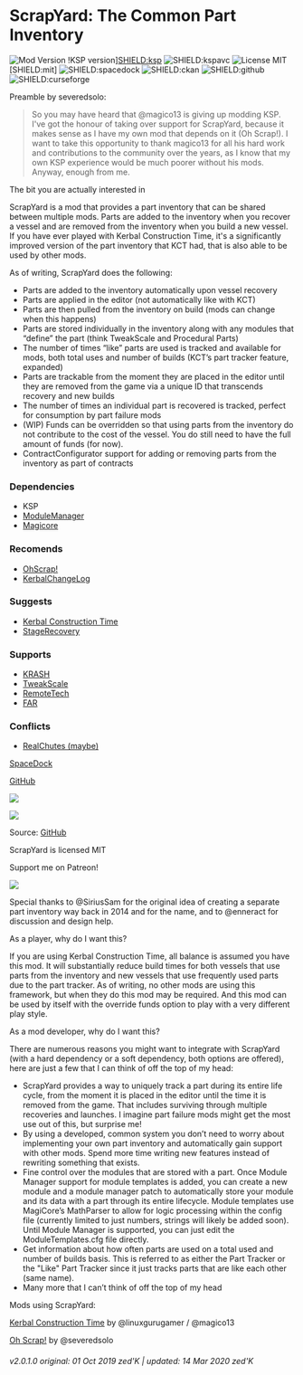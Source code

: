 <!-- Readme.md v1.0.0.2
ScrapYard {SYD}
created: 01 Oct 19
updated: 2020 03 12 -->
<!-- # KerbGuise Experimental engineering (KGEx)
#### Brings you: -->
<!-- Download on SpaceDock or Github or Curseforge. Also available on CKAN. -->

# ScrapYard: The Common Part Inventory
![Mod Version][SHIELD:mod:latest] 
!KSP version][SHIELD:ksp] ![SHIELD:kspavc] ![License MIT][SHIELD:license] [SHIELD:mit] 
![SHIELD:spacedock] ![SHIELD:ckan] ![SHIELD:github] ![SHIELD:curseforge] 


Preamble by severedsolo: 
> So you may have heard that @magico13 is giving up modding KSP. I've got the honour of taking over support for ScrapYard, because it makes sense as I have my own mod that depends on it (Oh Scrap!). I want to take this opportunity to thank magico13 for all his hard work and contributions to the community over the years, as I know that my own KSP experience would be much poorer without his mods. Anyway, enough from me.

The bit you are actually interested in

ScrapYard is a mod that provides a part inventory that can be shared between multiple mods. Parts are added to the inventory when you recover a vessel and are removed from the inventory when you build a new vessel. If you have ever played with Kerbal Construction Time, it's a significantly improved version of the part inventory that KCT had, that is also able to be used by other mods.

As of writing, ScrapYard does the following:

- Parts are added to the inventory automatically upon vessel recovery
- Parts are applied in the editor (not automatically like with KCT)
- Parts are then pulled from the inventory on build (mods can change when this happens)
- Parts are stored individually in the inventory along with any modules that “define” the part (think TweakScale and Procedural Parts)
- The number of times “like” parts are used is tracked and available for mods, both total uses and number of builds (KCT’s part tracker feature, expanded)
- Parts are trackable from the moment they are placed in the editor until they are removed from the game via a unique ID that transcends recovery and new builds
- The number of times an individual part is recovered is tracked, perfect for consumption by part failure mods
- (WIP) Funds can be overridden so that using parts from the inventory do not contribute to the cost of the vessel. You do still need to have the full amount of funds (for now).
- ContractConfigurator support for adding or removing parts from the inventory as part of contracts

 

### Dependencies
- KSP
- [ModuleManager](https://forum.kerbalspaceprogram.com/index.php?/topic/50533-**)
- [Magicore](http://forum.kerbalspaceprogram.com/index.php?/topic/97033-*)

### Recomends
- [OhScrap!](https://forum.kerbalspaceprogram.com/index.php?/topic/160854-*)
- [KerbalChangeLog](https://forum.kerbalspaceprogram.com/index.php?/topic/179207-*)

### Suggests
- [Kerbal Construction Time]()
- [StageRecovery](https://forum.kerbalspaceprogram.com/index.php?/topic/179306-**)

### Supports
- [KRASH](http://forum.kerbalspaceprogram.com/index.php?/topic/133082-*)
- [TweakScale](https://forum.kerbalspaceprogram.com/index.php?/topic/179030-*)
- [RemoteTech]()
- [FAR]()

### Conflicts
- [RealChutes  (maybe)]()


[SpaceDock](https://spacedock.info/mod/1746/ScrapYard)

[GitHub](https://github.com/zer0Kerbal/ScrapYard/releases/latest/)

 
![](https://i.imgur.com/DVDdgU1.png)
 
![](https://i.imgur.com/y0vd6WS.png)

Source: [GitHub](https://github.com/zer0Kerbal/ScrapYard/)

ScrapYard is licensed MIT

Support me on Patreon!

![](https://www.paypalobjects.com/en_GB/i/btn/btn_donate_LG.gif)

 

Special thanks to @SiriusSam for the original idea of creating a separate part inventory way back in 2014 and for the name, and to @enneract for discussion and design help.

As a player, why do I want this?

If you are using Kerbal Construction Time, all balance is assumed you have this mod. It will substantially reduce build times for both vessels that use parts from the inventory and new vessels that use frequently used parts due to the part tracker. As of writing, no other mods are using this framework, but when they do this mod may be required. And this mod can be used by itself with the override funds option to play with a very different play style.

As a mod developer, why do I want this?


There are numerous reasons you might want to integrate with ScrapYard (with a hard dependency or a soft dependency, both options are offered), here are just a few that I can think of off the top of my head:

- ScrapYard provides a way to uniquely track a part during its entire life cycle, from the moment it is placed in the editor until the time it is removed from the game. That includes surviving through multiple recoveries and launches. I imagine part failure mods might get the most use out of this, but surprise me!
- By using a developed, common system you don’t need to worry about implementing your own part inventory and automatically gain support with other mods. Spend more time writing new features instead of rewriting something that exists.
- Fine control over the modules that are stored with a part. Once Module Manager support for module templates is added, you can create a new module and a module manager patch to automatically store your module and its data with a part through its entire lifecycle. Module templates use MagiCore’s MathParser to allow for logic processing within the config file (currently limited to just numbers, strings will likely be added soon). Until Module Manager is supported, you can just edit the ModuleTemplates.cfg file directly. ﻿
- Get information about how often parts are used on a total used and number of builds basis. This is referred to as either the Part Tracker or the "Like" Part Tracker since it just tracks parts that are like each other (same name).
- Many more that I can’t think of off the top of my head


Mods using ScrapYard:

[Kerbal Construction Time](https://forum.kerbalspaceprogram.com/index.php?/topic/62900-*) by @linuxgurugamer / @magico13

[Oh Scrap!](https://forum.kerbalspaceprogram.com/index.php?/topic/160854-*) by @severedsolo 

###### v2.0.1.0 original: 01 Oct 2019 zed'K | updated: 14 Mar 2020 zed'K

[MOD:license]:       https://github.com/zer0Kerbal/ScrapYard/blob/master/LICENSE
[MOD:contributing]:  https://github.com/zer0Kerbal/ScrapYard/blob/master/.github/CONTRIBUTING.md
[MOD:issues]:        https://github.com/zer0Kerbal/ScrapYard/issues
[MOD:wiki]:          https://github.com/zer0Kerbal/ScrapYard/
[MOD:known]:         https://github.com/zer0Kerbal/ScrapYard/wiki/Known-Issues
[MOD:forum]:         https://forum.kerbalspaceprogram.com/index.php?/topic/178641-*
[SHIELD:mod:latest]: https://img.shields.io/github/v/release/zer0Kerbal/ScrapYard?include_prereleases?style=plastic
[SHIELD:mod]: https://img.shields.io/endpoint?url=https://raw.githubusercontent.com/zer0Kerbal/ScrapYard/master/json/mod.json
[SHIELD:ksp]: https://img.shields.io/endpoint?url=https://raw.githubusercontent.com/zer0Kerbal/ScrapYard/master/json/ksp.json
[SHIELD:license]: https://img.shields.io/endpoint?url=https://raw.githubusercontent.com/zer0Kerbal/ScrapYard/master/json/license.json
[SHIELD.mit]:        https://i.postimg.cc/bvjfsMP5/MIT-17x17.png
[SHIELD:kspavc]:     https://img.shields.io/badge/KSP-AVC--supported-brightgreen.svg?style=plastic
[SHIELD:spacedock]:  https://img.shields.io/badge/SpaceDock-listed-blue.svg?style=plastic
[SHIELD:ckan]:       https://img.shields.io/badge/CKAN-Indexed-blue.svg?style=plastic
[SHIELD:github]:     https://img.shields.io/badge/Github-Indexed-blue.svg?style=plastic
[SHIELD:curseforge]: https://img.shields.io/badge/CurseForge-listed-blue.svg?style=plastic

<!--
this file: GPLv2
zer0Kerbal-->